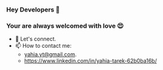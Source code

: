 ### Hey Developers 👋
### Your are always welcomed with love :heart_eyes: 
- 💬 Let's connect.
- 📫 How to contact me: 
  - yahia.yt@gmail.com.
  - https://www.linkedin.com/in/yahia-tarek-62b0ba16b/



<!--### Skills:
- [![Bootstrap](https://lh3.googleusercontent.com/M8nHH8YMQpqvCzPRHK4cGOA6nRTrZPhs6Y0CNm1Bf1jmK0ci7LSb7g9fBmCza-x4FcophQ=s85)](https://getbootstrap.com/docs/5.0/) 
- [![Javascript ES6](https://lh3.googleusercontent.com/aqHESUqTqRPHiXU9JMGyNBHQFD6HZRUFnPZNqGKF5ml1BQDSHnPuVdWyOiMFrwCv_RIH=s85)](https://w3schools.com/html) 
- [![HTML](https://lh3.googleusercontent.com/DK1t4mpG4ADe5RVH1tZCU5EmlBRDFAkYl4RjsHQ-2Ng57_0kx__GOnkARZucclnaB7cbpA=s85)](https://javascript.com)
- [![Jquery](https://icon2.cleanpng.com/20180718/hyb/kisspng-logo-brand-jquery-in-easy-steps-create-dynamic-we-jquery-logo-5b4fe3404538e6.0014188915319621762835.jpg)](https://Jquery.com) 
- [![CSS](https://lh3.googleusercontent.com/JazPT_gmEfKE85SOHKzUfwm-EEOQ-_ZXW0F3XJHz9fZvqVrgCMWBv9rcK2BzgOe1JWDCZQ=s85)](https://w3schools.com/css)  
- [![GIThub & GIT](https://github.githubassets.com/favicons/favicon.png)](https://github.com)-->

<!--
**yahiatarek/yahiatarek** is a ✨ _special_ ✨ repository because its `README.md` (this file) appears on your GitHub profile.

Here are some ideas to get you started:

- 🔭 I’m currently working on ...
- 🌱 I’m currently learning ...
- 👯 I’m looking to collaborate on ...
- 🤔 I’m looking for help with ...
- 💬 Ask me about ...
- 📫 How to reach me: ...
- 😄 Pronouns: ...
- ⚡ Fun fact: ...
-->
